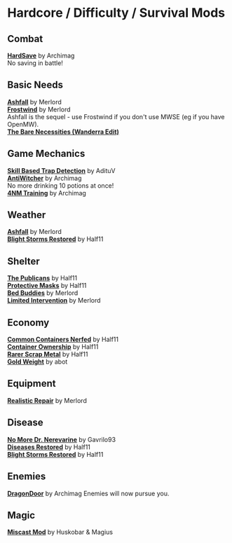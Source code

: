 # Hardcore / Difficulty / Survival Mods

## Combat
[**HardSave**](https://www.nexusmods.com/morrowind/mods/47170) by Archimag  
No saving in battle!

## Basic Needs
[**Ashfall**]() by Merlord  
[**Frostwind**](https://www.nexusmods.com/morrowind/mods/45654) by Merlord  
Ashfall is the sequel - use Frostwind if you don't use MWSE (eg if you have OpenMW).  
[**The Bare Necessities (Wanderra Edit)**](https://www.nexusmods.com/morrowind/mods/44399)  

## Game Mechanics
[**Skill Based Trap Detection**](https://www.nexusmods.com/morrowind/mods/47120) by AdituV  
[**AntiWitcher**](https://www.nexusmods.com/morrowind/mods/47062) by Archimag  
No more drinking 10 potions at once!  
[**4NM Training**](https://www.nexusmods.com/morrowind/mods/47035) by Archimag  

## Weather
[**Ashfall**]() by Merlord  
[**Blight Storms Restored**](https://www.nexusmods.com/morrowind/mods/45558) by Half11  

## Shelter
[**The Publicans**](https://www.nexusmods.com/morrowind/mods/45410) by Half11  
[**Protective Masks**](https://www.nexusmods.com/morrowind/mods/45558) by Half11  
[**Bed Buddies**](https://www.nexusmods.com/morrowind/mods/46632) by Merlord  
[**Limited Intervention**](https://www.nexusmods.com/morrowind/mods/46687) by Merlord  

## Economy
[**Common Containers Nerfed**](https://www.nexusmods.com/morrowind/mods/47068) by Half11  
[**Container Ownership**](https://www.nexusmods.com/morrowind/mods/47068) by Half11  
[**Rarer Scrap Metal**](https://www.nexusmods.com/morrowind/mods/47068) by Half11  
[**Gold Weight**](https://abitoftaste.altervista.org/morrowind/index.php?option=downloads&task=info&id=83&Itemid=50&-Gold-Weight) by abot 

## Equipment
[**Realistic Repair**](https://www.nexusmods.com/morrowind/mods/46673) by Merlord  

## Disease
[**No More Dr. Nerevarine**](https://www.nexusmods.com/morrowind/mods/45861) by Gavrilo93  
[**Diseases Restored**](https://www.nexusmods.com/morrowind/mods/45228) by Half11  
[**Blight Storms Restored**](https://www.nexusmods.com/morrowind/mods/45558) by Half11  

## Enemies
[**DragonDoor**](https://www.nexusmods.com/morrowind/mods/47169) by Archimag
Enemies will now pursue you.  

## Magic 
[**Miscast Mod**](http://mw.modhistory.com/download-53-12215) by Huskobar & Magius  

